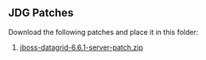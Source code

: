 ## JDG Patches 

Download the following patches and place it in this folder:

1. [jboss-datagrid-6.6.1-server-patch.zip](https://access.redhat.com/jbossnetwork/restricted/softwareDetail.html?softwareId=46451&product=data.grid&version=6.6.1&downloadType=distributions)


